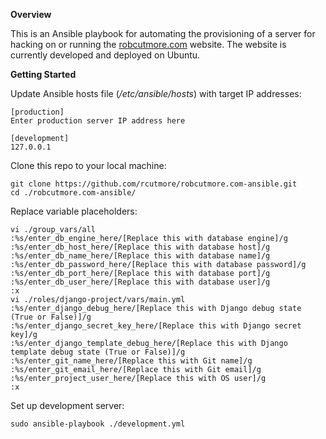 **Overview**

This is an Ansible playbook for automating the provisioning of a server for
hacking on or running the [robcutmore.com](http://www.robcutmore.com) website.
The website is currently developed and deployed on Ubuntu.

**Getting Started**

Update Ansible hosts file (*/etc/ansible/hosts*) with target IP addresses:

    [production]
    Enter production server IP address here
    
    [development]
    127.0.0.1

Clone this repo to your local machine:

    git clone https://github.com/rcutmore/robcutmore.com-ansible.git
    cd ./robcutmore.com-ansible/

Replace variable placeholders:

    vi ./group_vars/all
    :%s/enter_db_engine_here/[Replace this with database engine]/g
    :%s/enter_db_host_here/[Replace this with database host]/g
    :%s/enter_db_name_here/[Replace this with database name]/g
    :%s/enter_db_password_here/[Replace this with database password]/g
    :%s/enter_db_port_here/[Replace this with database port]/g
    :%s/enter_db_user_here/[Replace this with database user]/g
    :x
    vi ./roles/django-project/vars/main.yml
    :%s/enter_django_debug_here/[Replace this with Django debug state (True or False)]/g
    :%s/enter_django_secret_key_here/[Replace this with Django secret key]/g
    :%s/enter_django_template_debug_here/[Replace this with Django template debug state (True or False)]/g
    :%s/enter_git_name_here/[Replace this with Git name]/g
    :%s/enter_git_email_here/[Replace this with Git email]/g
    :%s/enter_project_user_here/[Replace this with OS user]/g
    :x

Set up development server:

    sudo ansible-playbook ./development.yml

